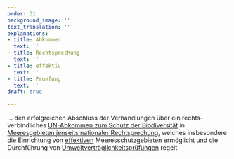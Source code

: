 ```yaml
---
order: 31
background_image: ''
text_translation: ''
explanations:
- title: Abkommen
  text: ''
- title: Rechtsprechung
  text: ''
- title: effektiv
  text: ''
- title: Pruefung
  text: ''
draft: true

---
```

… den erfolgreichen Abschluss der Verhandlungen über ein rechts­verbindliches [UN-Abkommen zum Schutz der Biodiversität](# "Abkommen") in [Meeresgebieten jenseits nationaler Rechtsprechung](# "Rechtsprechung"), welches insbesondere die Einrichtung von [effektiven](# "effektiv") Meeresschutzgebieten ermöglicht und die Durchführung von [Umweltverträglich­keitsprüfungen](# "Pruefung") regelt.